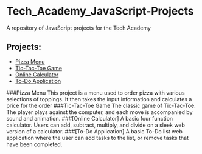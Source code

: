 # Tech_Academy_JavaScript-Projects
A repository of JavaScript projects for the Tech Academy

## Projects:
* [Pizza Menu](https://github.com/chasetmartin/Tech_Academy_JavaScript-Projects/tree/main/Pizza_Menu_Project)
* [Tic-Tac-Toe Game](https://github.com/chasetmartin/Tech_Academy_JavaScript-Projects/tree/main/TicTacToe_Project)
* [Online Calculator](https://github.com/chasetmartin/Tech_Academy_JavaScript-Projects/tree/main/Calculator_Project)
* [To-Do Application](https://github.com/chasetmartin/Tech_Academy_JavaScript-Projects/tree/main/ToDo_App)

###Pizza Menu
This project is a menu used to order pizza with various selections of toppings. It then takes the input information and calculates a price for the order
###Tic-Tac-Toe Game
The classic game of Tic-Tac-Toe. The player plays against the computer, and each move is accompanied by sound and animation.
###[Online Calculator]
A basic four function calculator. Users can add, subtract, multiply, and divide on a sleek web version of a calculator.
###[To-Do Application]
A basic To-Do list web application where the user can add tasks to the list, or remove tasks that have been completed.
